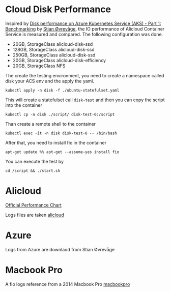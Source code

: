 # Cloud Disk Performance

Inspired by [Disk performance on Azure Kubernetes Service (AKS) - Part 1: Benchmarking](http://stian.tech/disk-performance-on-aks-part-1/) by [Stian Øvrevåge](http://stian.tech/about/), the IO performance of Alicloud Container Service is measured and compared. The following configuration was done.

- 20GB, StorageClass alicloud-disk-ssd
- 128GB, StorageClass alicloud-disk-ssd
- 250GB, StorageClass alicloud-disk-ssd
- 20GB, StorageClass alicloud-disk-efficiency
- 20GB, StorageClass NFS

The create the testing environment, you need to create a namespace called disk your ACS env and the apply the yaml.

```
kubectl apply -n disk -f ./ubuntu-statefulset.yaml
```

This will create a statefulset call ```disk-test``` and then you can copy the script into the container

```
kubectl cp -n disk ./script/ disk-test-0:/script
```

Than create a remote shell to the container

```
kubectl exec -it -n disk disk-test-0 -- /bin/bash
```

After that, you need to install fio in the container

```
apt-get update %% apt-get --assume-yes install fio 
```

You can execute the test by

```
cd /script && ./start.sh
```


# Alicloud

[Official Performance Chart](https://www.alibabacloud.com/help/doc-detail/25382.htm?spm=a2c63.p38356.b99.198.418a3a9egGyQpS)

Logs files are taken [alicloud](./alicloud)


# Azure

Logs from Azure are downlaod from Stian Øvrevåge 

# Macbook Pro

A fio logs reference from a 2014 Macbook Pro [macbookpro](./macbookpro)